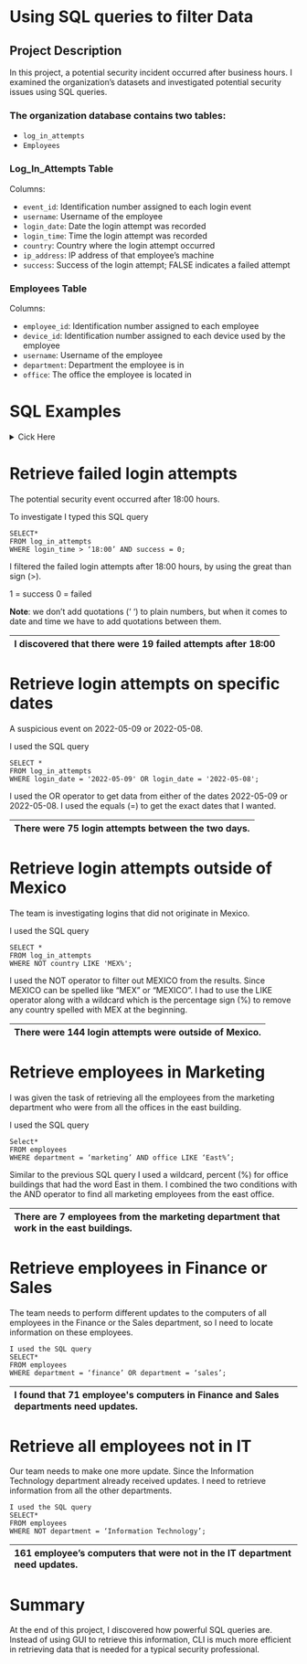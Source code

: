 # Using SQL queries to filter Data

## Project Description

In this project, a potential security incident occurred after business hours. I examined the organization’s datasets and investigated potential security issues using SQL queries.

### The organization database contains two tables:
- `log_in_attempts`
- `Employees`

### Log_In_Attempts Table

Columns:
- `event_id`: Identification number assigned to each login event
- `username`: Username of the employee
- `login_date`: Date the login attempt was recorded
- `login_time`: Time the login attempt was recorded
- `country`: Country where the login attempt occurred
- `ip_address`: IP address of that employee’s machine
- `success`: Success of the login attempt; FALSE indicates a failed attempt

### Employees Table

Columns:
- `employee_id`: Identification number assigned to each employee
- `device_id`: Identification number assigned to each device used by the employee
- `username`: Username of the employee
- `department`: Department the employee is in
- `office`: The office the employee is located in
# SQL Examples
<details>
<Summary>Cick Here</Summary>
<Br>  
To better understand SQL, here is an explanation of the queries used.

Two SQL queries will always be used to query a SQL dataset: `SELECT` and `FROM`.

For example, if I want to return specific tables like `username` and `department` from the `employees` table:

```
SELECT username, department
FROM employees;
```
When I add a semicolon (`;`) at the end of my query, it tells SQL that is the end of my query.

If I want to return all the columns from the employees table,
I would need to add an asterisk (`*`) after `SELECT`
For example  `SELECT*`

To filter the data I would need to use a third SQL keyword after `FROM` called `WHERE`.

`WHERE` indicates the condition of that filter

If I want to see employees from the finance department
I would type

```
SELECT*
FROM employees
WHERE department = ‘finance’;
```
Instead of using the `WHERE` keyword, I can replace it with `ORDER BY` and pair the keyword with `DESC`, to sort it in descending order.

```
SELECT customerid, city, country
FROM customers
ORDER BY login_time DESC;
```
### Operators
When filtering **numeric** and **data and time data*Z*, it involves **operators**.

Here are the operators that can be used:

| Operator | Use | Example |
| :---         | :---           | :---          |
| `<`  | Less than     | `SELECT`* <br>`FROM` log_in_attempts<br> `WHERE` login_time  `<` ’10:00’; |
| `>`     | Greater than       |    |
| `=`   | Equal to     |   |
| `<=`   | Less than or equal to       |      |
| `>=`   | Greater than or equal to     |     |
| `<>`   | Not equal to     |    |
| `AND`    | `AND` is used to filter on two conditions. `AND` specifies that both conditions must be met simultaneously. You use `AND` after the first condition.     | `SELECT`* <BR>`FROM` log_in_attempts<BR>`WHERE` login_time  `<` ’10:00’ `AND`  login_date `>` '2022-01-09'      |
| `BETWEEN`   | Used for numeric data as well as date and time data is the `BETWEEN` operator. <br>**NOTE**: You use `BETWEEN` after specifying what column you want returned.     | `SELECT`*<br>`FROM` log_in_attempts<br>`WHERE` login_date `BETWEEN` ‘2005-01-01’ `AND` ‘2005-01-02’;    |
| `OR`     | The `OR` operator also connects two conditions, but `OR` specifies that either condition can be met. It returns results where the first condition, the second condition, or both are met. <br>**NOTE**: You use `OR` after the first condition.       | `SELECT`*<Br>`FROM` employees<br>`WHERE` department `=` ‘sales’ `OR` department `=` ‘marketing’;|
| `NOT`     |  The `NOT` operator only works on a single condition, and not on multiple ones. The `NOT` operator negates a condition. <br>**NOTE**: You add this operator after `WHERE`, then put the conditions after it|  `SELECT`*<br>`FROM` log_in_attempts<br>`WHERE` `NOT` login_time  `<` ’10:00’;    |

### Filtering for Patterns
You can also filter based on a pattern. For example, you can identify entries that start or end with a certain character or characters. Filtering for a pattern requires incorporating two more elements into your `WHERE` clause:
- a wildcard 
- the `LIKE` operator

### Wildcards

A wildcard is a special character that can be substituted with any other character. Two of the most useful wildcards are the percentage sign (`%`) and the underscore (`_`):
- The percentage sign substitutes for any number of other characters. 
- The underscore symbol only substitutes for one other character.

These wildcards can be placed after a string, before a string, or in both locations depending on the pattern you’re filtering for.
The following table includes these wildcards applied to the string 'a' and examples of what each pattern would return.

| Pattern     | Results That Could Be Returned |
| :---      | :---       |
| ` 'a%' ` | apple123, art, a         |
| ` 'a_' `     | as, an, a7        |
| ` 'a__' ` | ant, add, a1c         |
| ` '%a' `     | pizza, Z6ra, a        |
| ` '_a' ` | ma, 1a, Ha         |
| ` '%a%' `     | Again, back, a        |
| ` '_a_' `     | Car, ban, ea7        |

### LIKE
To apply wildcards to the filter, you need to use the `LIKE` operator instead of an equals sign (`=`). `LIKE` is used with `WHERE` to search for a pattern in a column. 
For instance, if you want to view the login attempts by the country US, but know that some datasets use USA instead of US, you can use ‘US`%`’ and that will yield a result with the letters “US” for the first 2 letters and any other characters after that.

```
SELECT*
FROM login_attemps
WHERE country LIKE 'us%';
```
This query returns all records with values in the title column that start with the pattern of 'US'. This means both 'US' and 'USA’ are returned.
</details>

# Retrieve failed login attempts
The potential security event occurred after 18:00 hours.

To investigate I typed this SQL query
```
SELECT* 
FROM log_in_attempts
WHERE login_time > ‘18:00’ AND success = 0;
```

I filtered the failed login attempts after 18:00 hours, by using the great than sign (>).


1 = success
0 = failed

**Note**: we don’t add quotations (‘ ‘) to plain numbers, but when it comes to date and time we have to add quotations between them.

| I discovered that there were 19 failed attempts after 18:00     |
| :---      |

# Retrieve login attempts on specific dates
A suspicious event on 2022-05-09 or 2022-05-08. 

I used the SQL query
```
SELECT * 
FROM log_in_attempts 
WHERE login_date = '2022-05-09' OR login_date = '2022-05-08';
```

I used the OR operator to get data from either of the dates 2022-05-09 or 2022-05-08. I used the equals (=) to get the exact dates that I wanted.

| There were 75 login attempts between the two days.   |
| :---      |

# Retrieve login attempts outside of Mexico
The team is investigating logins that did not originate in Mexico.

I used the SQL query
```
SELECT * 
FROM log_in_attempts 
WHERE NOT country LIKE 'MEX%';
```

I used the NOT operator to filter out MEXICO from the results. Since MEXICO can be spelled like “MEX” or “MEXICO”. I had to use the LIKE operator along with a wildcard which is the percentage sign (%) to remove any country spelled with MEX at the beginning. 

| There were 144 login attempts were outside of Mexico.   |
| :---      |

# Retrieve employees in Marketing
I was given the task of retrieving all the employees from the marketing department who were from all the offices in the east building.

I used the SQL query
```
Select*
FROM employees
WHERE department = ‘marketing’ AND office LIKE ‘East%’;
```

Similar to the previous SQL query I used a wildcard, percent (%) for office buildings that had the word East in them. I combined the two conditions with the AND operator to find all marketing employees from the east office.

| There are 7 employees from the marketing department that work in the east buildings.    |
| :---      |

# Retrieve employees in Finance or Sales
The team needs to perform different updates to the computers of all employees in the Finance or the Sales department, so I need to locate information on these employees.
```
I used the SQL query
SELECT*
FROM employees
WHERE department = ‘finance’ OR department = ‘sales’;
```

| I found that 71 employee's computers in Finance and Sales departments need updates.   |
| :---      |

# Retrieve all employees not in IT
Our team needs to make one more update. Since the Information Technology department already received updates. I need to retrieve information from all the other departments.
```
I used the SQL query
SELECT*
FROM employees
WHERE NOT department = ‘Information Technology’;
```

| 161 employee’s computers that were not in the IT department need updates.    |
| :---      |

# Summary
At the end of this project, I discovered how powerful SQL queries are. Instead of using GUI to retrieve this information, CLI is much more efficient in retrieving data that is needed for a typical security professional. 






